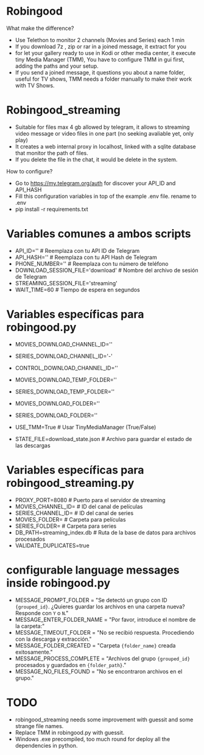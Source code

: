 
# Robingood


What make the difference?

- Use Telethon to monitor 2 channels (Movies and Series) each 1 min
- If you download 7z , zip or rar in a joined message, it extract for you
- for let your gallery ready to use in Kodi or other media center, it execute tiny Media Manager (TMM), You have to configure TMM in gui first, adding the paths and your setup.
- If you send a joined message, it questions you about a name folder, useful for TV shows, TMM needs a folder manually to make their work with TV Shows.

# Robingood_streaming

- Suitable for files max 4 gb allowed by telegram, it allows to streaming video message or video files in one part (no seeking avaliable yet, only play)
- It creates a web internal proxy in localhost, linked with a sqlite database that monitor the path of files.
- If you delete the file in the chat, it would be delete in the system.


How to configure?

- Go to https://my.telegram.org/auth for discover your API_ID and API_HASH
- Fill this configuration variables in top of the example  .env file. rename to .env
- pip install -r requirements.txt

# Variables comunes a ambos scripts
- API_ID=''  # Reemplaza con tu API ID de Telegram
- API_HASH=''  # Reemplaza con tu API Hash de Telegram
- PHONE_NUMBER=''  # Reemplaza con tu número de teléfono
- DOWNLOAD_SESSION_FILE='download'  # Nombre del archivo de sesión de Telegram
- STREAMING_SESSION_FILE='streaming'
- WAIT_TIME=60  # Tiempo de espera en segundos

# Variables específicas para robingood.py
- MOVIES_DOWNLOAD_CHANNEL_ID=''
- SERIES_DOWNLOAD_CHANNEL_ID='-'
- CONTROL_DOWNLOAD_CHANNEL_ID=''
- MOVIES_DOWNLOAD_TEMP_FOLDER=''
- SERIES_DOWNLOAD_TEMP_FOLDER=''
- MOVIES_DOWNLOAD_FOLDER=''
- SERIES_DOWNLOAD_FOLDER=''
 
- USE_TMM=True  # Usar TinyMediaManager (True/False)
- STATE_FILE=download_state.json  # Archivo para guardar el estado de las descargas

# Variables específicas para robingood_streaming.py
- PROXY_PORT=8080  # Puerto para el servidor de streaming
- MOVIES_CHANNEL_ID= # ID del canal de películas
- SERIES_CHANNEL_ID= # ID del canal de series
- MOVIES_FOLDER=  # Carpeta para películas
- SERIES_FOLDER=  # Carpeta para series
- DB_PATH=streaming_index.db  # Ruta de la base de datos para archivos procesados
- VALIDATE_DUPLICATES=true

# configurable language messages inside robingood.py

- MESSAGE_PROMPT_FOLDER = "Se detectó un grupo con ID `{grouped_id}`. ¿Quieres guardar los archivos en una carpeta nueva? Responde con `Y` o `N`."
- MESSAGE_ENTER_FOLDER_NAME = "Por favor, introduce el nombre de la carpeta:"
- MESSAGE_TIMEOUT_FOLDER = "No se recibió respuesta. Procediendo con la descarga y extracción."
- MESSAGE_FOLDER_CREATED = "Carpeta `{folder_name}` creada exitosamente."
- MESSAGE_PROCESS_COMPLETE = "Archivos del grupo `{grouped_id}` procesados y guardados en `{folder_path}`."
- MESSAGE_NO_FILES_FOUND = "No se encontraron archivos en el grupo."


# TODO

- robingood_streaming needs some improvement with guessit and some strange file names.
- Replace TMM in robingood.py with guessit.
- Windows .exe precompiled, too much round for deploy all the dependencies in python. 

